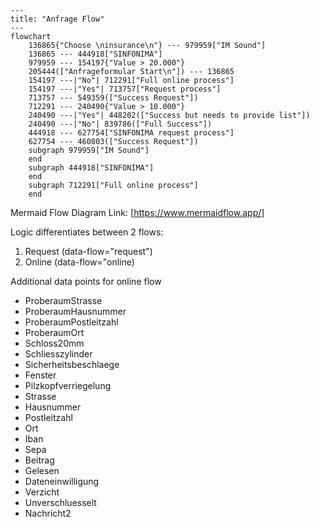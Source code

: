 ```mermaid
---
title: "Anfrage Flow"
---
flowchart
	136865{"Choose \ninsurance\n"} --- 979959["IM Sound"]
	136865 --- 444918["SINFONIMA"]
	979959 --- 154197{"Value > 20.000"}
	205444(["Anfrageformular Start\n"]) --- 136865
	154197 ---|"No"| 712291["Full online process"]
	154197 ---|"Yes"| 713757["Request process"]
	713757 --- 549359(["Success Request"])
	712291 --- 240490{"Value > 10.000"}
	240490 ---|"Yes"| 448202(["Success but needs to provide list"])
	240490 ---|"No"| 839786(["Full Success"])
	444918 --- 627754["SINFONIMA request process"]
	627754 --- 460803(["Success Request"])
	subgraph 979959["IM Sound"]
	end
	subgraph 444918["SINFONIMA"]
	end
	subgraph 712291["Full online process"]
	end
```

Mermaid Flow Diagram Link: [https://www.mermaidflow.app/]

Logic differentiates between 2 flows:

1. Request (data-flow="request")
2. Online (data-flow="online)

Additional data points for online flow

- ProberaumStrasse
- ProberaumHausnummer
- ProberaumPostleitzahl
- ProberaumOrt
- Schloss20mm
- Schliesszylinder
- Sicherheitsbeschlaege
- Fenster
- Pilzkopfverriegelung
- Strasse
- Hausnummer
- Postleitzahl
- Ort
- Iban
- Sepa
- Beitrag
- Gelesen
- Dateneinwilligung
- Verzicht
- Unverschluesselt
- Nachricht2
